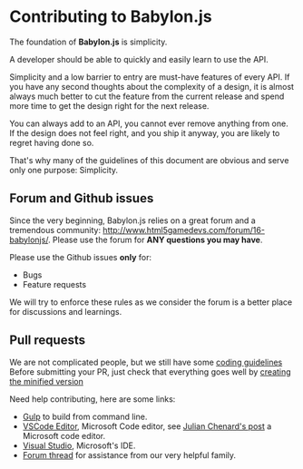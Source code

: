 # Contributing to Babylon.js

The foundation of **Babylon.js** is simplicity. 

A developer should be able to quickly and easily learn to use the API. 

Simplicity and a low barrier to entry are must-have features of every API. If you have any second thoughts about the complexity of a design, it is almost always much better to cut the feature from the current release and spend more time to get the design right for the next release. 

You can always add to an API, you cannot ever remove anything from one. If the design does not feel right, and you ship it anyway, you are likely to regret having done so.

That's why many of the guidelines of this document are obvious and serve only one purpose: Simplicity.

## Forum and Github issues

Since the very beginning, Babylon.js relies on a great forum and a tremendous community: http://www.html5gamedevs.com/forum/16-babylonjs/.
Please use the forum for **ANY questions you may have**.

Please use the Github issues **only** for:
- Bugs
- Feature requests

We will try to enforce these rules as we consider the forum is a better place for discussions and learnings.

## Pull requests

We are not complicated people, but we still have some [coding guidelines](http://doc.babylonjs.com/generals/Approved_Naming_Conventions)
Before submitting your PR, just check that everything goes well by [creating the minified version](http://doc.babylonjs.com/generals/Creating_the_Mini-fied_Version)

Need help contributing, here are some links:
  - [Gulp](https://github.com/BabylonJS/Babylon.js/tree/master/Tools/Gulp) to build from command line.
  - [VSCode Editor](https://code.visualstudio.com/), Microsoft Code editor, see [Julian Chenard's post](http://pixelcodr.com/tutos/contribute/contribute.html) a Microsoft code editor.
  - [Visual Studio](http://doc.babylonjs.com/generals/setup_visualStudio), Microsoft's IDE.
  - [Forum thread](http://www.html5gamedevs.com/topic/20456-contributing-on-babylonjs/) for assistance from our very helpful family.
